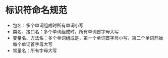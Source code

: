 # 标识符命名规范

-   包名：多个单词组成时所有单词小写
-   类名、接口名：多个单词组成时，所有单词首字母大写
-   变量名、方法名：多个单词组成是，第一个单词首字母小写，第二个单词开始每个单词首字母大写
-   常量名：所有字母大写

